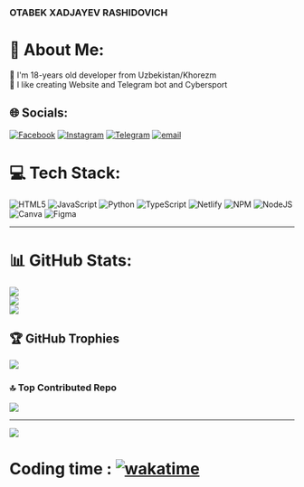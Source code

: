 ### OTABEK XADJAYEV RASHIDOVICH

# 💫 About Me:
💬 I'm 18-years old developer from Uzbekistan/Khorezm<br>💫 I like creating Website and Telegram bot and Cybersport<br>


## 🌐 Socials:
[![Facebook](https://img.shields.io/badge/Facebook-%231877F2.svg?logo=Facebook&logoColor=white)](https://facebook.com/profile.php?id=100073672038788) [![Instagram](https://img.shields.io/badge/Instagram-%23E4405F.svg?logo=Instagram&logoColor=white)](https://instagram.com/ozodbek_ozodov1) [![Telegram](https://img.shields.io/badge/Telegram-2CA5E0?style=for-the-badge&logo=telegram&logoColor=white)](https://t.me/Ozodbek_Ozodov2) [![email](https://img.shields.io/badge/Email-D14836?logo=gmail&logoColor=white)](mailto:khodjayevotabek1@gmail.com) 

# 💻 Tech Stack:
![HTML5](https://img.shields.io/badge/html5-%23E34F26.svg?style=for-the-badge&logo=html5&logoColor=white) ![JavaScript](https://img.shields.io/badge/javascript-%23323330.svg?style=for-the-badge&logo=javascript&logoColor=%23F7DF1E) ![Python](https://img.shields.io/badge/python-3670A0?style=for-the-badge&logo=python&logoColor=ffdd54) ![TypeScript](https://img.shields.io/badge/typescript-%23007ACC.svg?style=for-the-badge&logo=typescript&logoColor=white) ![Netlify](https://img.shields.io/badge/netlify-%23000000.svg?style=for-the-badge&logo=netlify&logoColor=#00C7B7) ![NPM](https://img.shields.io/badge/NPM-%23CB3837.svg?style=for-the-badge&logo=npm&logoColor=white) ![NodeJS](https://img.shields.io/badge/node.js-6DA55F?style=for-the-badge&logo=node.js&logoColor=white) ![Canva](https://img.shields.io/badge/Canva-%2300C4CC.svg?style=for-the-badge&logo=Canva&logoColor=white) ![Figma](https://img.shields.io/badge/figma-%23F24E1E.svg?style=for-the-badge&logo=figma&logoColor=white)


----------------------------------------------------------------

# 📊 GitHub Stats:
![](https://github-readme-stats.vercel.app/api?username=otabek1980&theme=dark&hide_border=false&include_all_commits=true&count_private=true)<br/>
![](https://nirzak-streak-stats.vercel.app/?user=otabek1980&theme=dark&hide_border=false)<br/>
![](https://github-readme-stats.vercel.app/api/top-langs/?username=otabek1980&theme=dark&hide_border=false&include_all_commits=true&count_private=true&layout=compact)

## 🏆 GitHub Trophies
![](https://github-profile-trophy.vercel.app/?username=otabek1980&theme=radical&no-frame=false&no-bg=true&margin-w=4)

### 🔝 Top Contributed Repo
![](https://github-contributor-stats.vercel.app/api?username=otabek1980&limit=5&theme=dark&combine_all_yearly_contributions=true)

---
[![](https://visitcount.itsvg.in/api?id=otabek1980&icon=0&color=0)](https://visitcount.itsvg.in)

# Coding time : [![wakatime](https://wakatime.com/badge/user/9bbb3350-4486-40b3-babd-75e87d6c1329.svg)](https://wakatime.com/plugins/status?onboarding=true)

